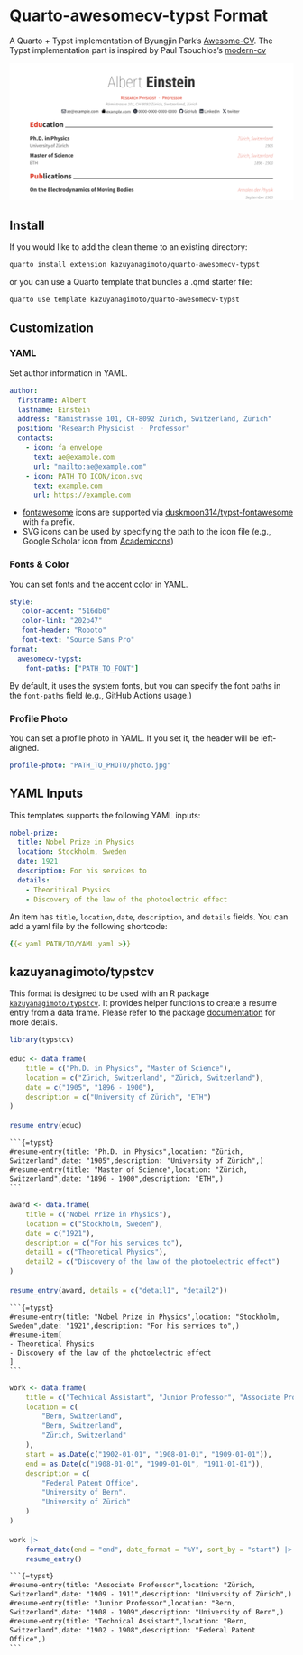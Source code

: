 

# Quarto-awesomecv-typst Format

A Quarto + Typst implementation of Byungjin Park’s
[Awesome-CV](https://github.com/posquit0/Awesome-CV). The Typst
implementation part is inspired by Paul Tsouchlos’s
[modern-cv](https://typst.app/universe/package/modern-cv/)

[![](assets/img/thumbnail.png)](https://kazuyanagimoto.com/quarto-awesomecv-typst/template.pdf)

## Install

If you would like to add the clean theme to an existing directory:

``` bash
quarto install extension kazuyanagimoto/quarto-awesomecv-typst
```

or you can use a Quarto template that bundles a .qmd starter file:

``` bash
quarto use template kazuyanagimoto/quarto-awesomecv-typst
```

## Customization

### YAML

Set author information in YAML.

``` yaml
author:
  firstname: Albert
  lastname: Einstein
  address: "Rämistrasse 101, CH-8092 Zürich, Switzerland, Zürich"
  position: "Research Physicist ・ Professor"
  contacts:
    - icon: fa envelope
      text: ae@example.com
      url: "mailto:ae@example.com"
    - icon: PATH_TO_ICON/icon.svg
      text: example.com
      url: https://example.com
```

- [fontawesome](https://fontawesome.com/search?m=free&o=r) icons are
  supported via
  [duskmoon314/typst-fontawesome](https://github.com/duskmoon314/typst-fontawesome)
  with `fa` prefix.
- SVG icons can be used by specifying the path to the icon file (e.g.,
  Google Scholar icon from
  [Academicons](https://jpswalsh.github.io/academicons/))

### Fonts & Color

You can set fonts and the accent color in YAML.

``` yaml
style:
   color-accent: "516db0"
   color-link: "202b47"
   font-header: "Roboto"
   font-text: "Source Sans Pro"
format:
  awesomecv-typst:
    font-paths: ["PATH_TO_FONT"]
```

By default, it uses the system fonts, but you can specify the font paths
in the `font-paths` field (e.g., GitHub Actions usage.)

### Profile Photo

You can set a profile photo in YAML. If you set it, the header will be
left-aligned.

``` yaml
profile-photo: "PATH_TO_PHOTO/photo.jpg"
```

## YAML Inputs

This templates supports the following YAML inputs:

``` yaml
nobel-prize:
  title: Nobel Prize in Physics
  location: Stockholm, Sweden
  date: 1921
  description: For his services to
  details:
    - Theoritical Physics
    - Discovery of the law of the photoelectric effect
```

An item has `title`, `location`, `date`, `description`, and `details`
fields. You can add a yaml file by the following shortcode:

``` yaml
{{< yaml PATH/TO/YAML.yaml >}}
```

## kazuyanagimoto/typstcv

This format is designed to be used with an R package
[`kazuyanagimoto/typstcv`](http://kazuyanagimoto.com/typstcv/). It
provides helper functions to create a resume entry from a data frame.
Please refer to the package
[documentation](http://kazuyanagimoto.com/typstcv/) for more details.

``` r
library(typstcv)

educ <- data.frame(
    title = c("Ph.D. in Physics", "Master of Science"),
    location = c("Zürich, Switzerland", "Zürich, Switzerland"),
    date = c("1905", "1896 - 1900"),
    description = c("University of Zürich", "ETH")
)

resume_entry(educ)
```

    ```{=typst}
    #resume-entry(title: "Ph.D. in Physics",location: "Zürich, Switzerland",date: "1905",description: "University of Zürich",)
    #resume-entry(title: "Master of Science",location: "Zürich, Switzerland",date: "1896 - 1900",description: "ETH",)
    ```

``` r
award <- data.frame(
    title = c("Nobel Prize in Physics"),
    location = c("Stockholm, Sweden"),
    date = c("1921"),
    description = c("For his services to"),
    detail1 = c("Theoretical Physics"),
    detail2 = c("Discovery of the law of the photoelectric effect")
)

resume_entry(award, details = c("detail1", "detail2"))
```

    ```{=typst}
    #resume-entry(title: "Nobel Prize in Physics",location: "Stockholm, Sweden",date: "1921",description: "For his services to",)
    #resume-item[
    - Theoretical Physics
    - Discovery of the law of the photoelectric effect
    ]
    ```

``` r
work <- data.frame(
    title = c("Technical Assistant", "Junior Professor", "Associate Professor"),
    location = c(
        "Bern, Switzerland",
        "Bern, Switzerland",
        "Zürich, Switzerland"
    ),
    start = as.Date(c("1902-01-01", "1908-01-01", "1909-01-01")),
    end = as.Date(c("1908-01-01", "1909-01-01", "1911-01-01")),
    description = c(
        "Federal Patent Office",
        "University of Bern",
        "University of Zürich"
    )
)

work |>
    format_date(end = "end", date_format = "%Y", sort_by = "start") |>
    resume_entry()
```

    ```{=typst}
    #resume-entry(title: "Associate Professor",location: "Zürich, Switzerland",date: "1909 - 1911",description: "University of Zürich",)
    #resume-entry(title: "Junior Professor",location: "Bern, Switzerland",date: "1908 - 1909",description: "University of Bern",)
    #resume-entry(title: "Technical Assistant",location: "Bern, Switzerland",date: "1902 - 1908",description: "Federal Patent Office",)
    ```
